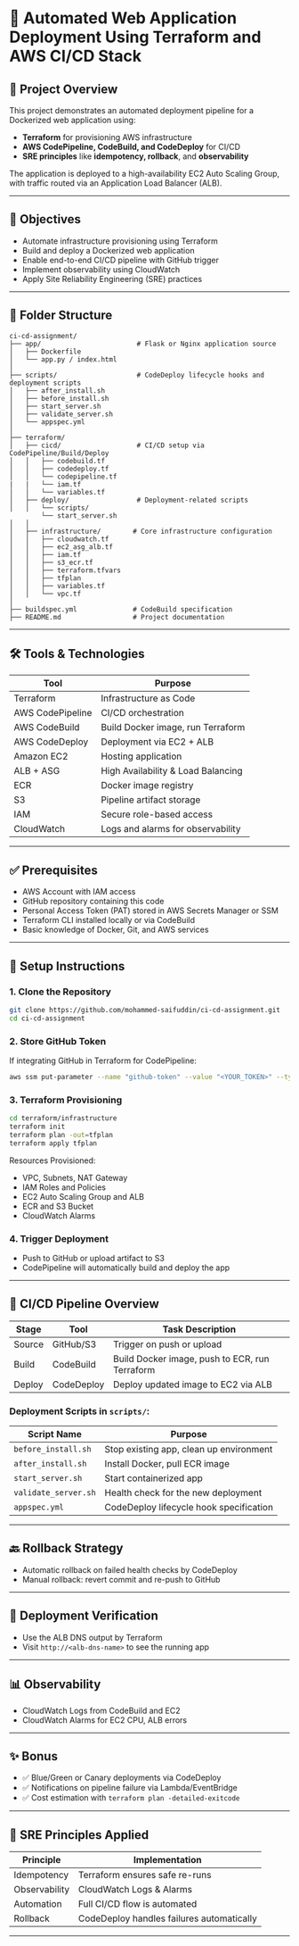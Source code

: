 # 🚀 Automated Web Application Deployment Using Terraform and AWS CI/CD Stack

## 📌 Project Overview

This project demonstrates an automated deployment pipeline for a Dockerized web application using:

- **Terraform** for provisioning AWS infrastructure
- **AWS CodePipeline, CodeBuild, and CodeDeploy** for CI/CD
- **SRE principles** like **idempotency, rollback**, and **observability**

The application is deployed to a high-availability EC2 Auto Scaling Group, with traffic routed via an Application Load Balancer (ALB).

---

## 🎯 Objectives

- Automate infrastructure provisioning using Terraform
- Build and deploy a Dockerized web application
- Enable end-to-end CI/CD pipeline with GitHub trigger
- Implement observability using CloudWatch
- Apply Site Reliability Engineering (SRE) practices

---

## 📁 Folder Structure

```
ci-cd-assignment/
├── app/                        # Flask or Nginx application source
│   ├── Dockerfile
│   └── app.py / index.html
│
├── scripts/                    # CodeDeploy lifecycle hooks and deployment scripts
│   ├── after_install.sh
│   ├── before_install.sh
│   ├── start_server.sh
│   ├── validate_server.sh
│   └── appspec.yml
│
├── terraform/
│   ├── cicd/                   # CI/CD setup via CodePipeline/Build/Deploy
│   │   ├── codebuild.tf
│   │   ├── codedeploy.tf
│   │   └── codepipeline.tf
|   |   └── iam.tf
│   │   └── variables.tf
│   ├── deploy/                 # Deployment-related scripts
│   │   └── scripts/
        └── start_server.sh
│   │   
│   ├── infrastructure/        # Core infrastructure configuration
│   │   ├── cloudwatch.tf
│   │   ├── ec2_asg_alb.tf
│   │   ├── iam.tf
│   │   ├── s3_ecr.tf
│   │   ├── terraform.tfvars
│   │   ├── tfplan
│   │   ├── variables.tf
│   │   └── vpc.tf
│
├── buildspec.yml              # CodeBuild specification
├── README.md                  # Project documentation
```

---

## 🛠️ Tools & Technologies

| Tool             | Purpose                             |
|------------------|-------------------------------------|
| Terraform        | Infrastructure as Code              |
| AWS CodePipeline | CI/CD orchestration                 |
| AWS CodeBuild    | Build Docker image, run Terraform   |
| AWS CodeDeploy   | Deployment via EC2 + ALB            |
| Amazon EC2       | Hosting application                 |
| ALB + ASG        | High Availability & Load Balancing  |
| ECR              | Docker image registry               |
| S3               | Pipeline artifact storage           |
| IAM              | Secure role-based access            |
| CloudWatch       | Logs and alarms for observability   |

---

## ✅ Prerequisites

- AWS Account with IAM access
- GitHub repository containing this code
- Personal Access Token (PAT) stored in AWS Secrets Manager or SSM
- Terraform CLI installed locally or via CodeBuild
- Basic knowledge of Docker, Git, and AWS services

---

## 🚀 Setup Instructions

### 1. Clone the Repository

```bash
git clone https://github.com/mohammed-saifuddin/ci-cd-assignment.git
cd ci-cd-assignment
```

### 2. Store GitHub Token

If integrating GitHub in Terraform for CodePipeline:

```bash
aws ssm put-parameter --name "github-token" --value "<YOUR_TOKEN>" --type "SecureString"
```

### 3. Terraform Provisioning

```bash
cd terraform/infrastructure
terraform init
terraform plan -out=tfplan
terraform apply tfplan
```

Resources Provisioned:
- VPC, Subnets, NAT Gateway
- IAM Roles and Policies
- EC2 Auto Scaling Group and ALB
- ECR and S3 Bucket
- CloudWatch Alarms

### 4. Trigger Deployment

- Push to GitHub or upload artifact to S3
- CodePipeline will automatically build and deploy the app

---

## 🔁 CI/CD Pipeline Overview

| Stage   | Tool        | Task Description                          |
|---------|-------------|--------------------------------------------|
| Source  | GitHub/S3   | Trigger on push or upload                  |
| Build   | CodeBuild   | Build Docker image, push to ECR, run Terraform |
| Deploy  | CodeDeploy  | Deploy updated image to EC2 via ALB        |

### Deployment Scripts in `scripts/`:

| Script Name         | Purpose                                  |
|---------------------|------------------------------------------|
| `before_install.sh` | Stop existing app, clean up environment  |
| `after_install.sh`  | Install Docker, pull ECR image           |
| `start_server.sh`   | Start containerized app                  |
| `validate_server.sh`| Health check for the new deployment      |
| `appspec.yml`       | CodeDeploy lifecycle hook specification  |

---

## 🔙 Rollback Strategy

- Automatic rollback on failed health checks by CodeDeploy
- Manual rollback: revert commit and re-push to GitHub

---

## 🧪 Deployment Verification

- Use the ALB DNS output by Terraform
- Visit `http://<alb-dns-name>` to see the running app

---

## 📊 Observability

- CloudWatch Logs from CodeBuild and EC2
- CloudWatch Alarms for EC2 CPU, ALB errors

---

## ✨ Bonus

- ✅ Blue/Green or Canary deployments via CodeDeploy
- ✅ Notifications on pipeline failure via Lambda/EventBridge
- ✅ Cost estimation with `terraform plan -detailed-exitcode`

---

## 🧠 SRE Principles Applied

| Principle      | Implementation                                                  |
|----------------|------------------------------------------------------------------|
| Idempotency    | Terraform ensures safe re-runs                                  |
| Observability  | CloudWatch Logs & Alarms                                        |
| Automation     | Full CI/CD flow is automated                                    |
| Rollback       | CodeDeploy handles failures automatically                       |

---
